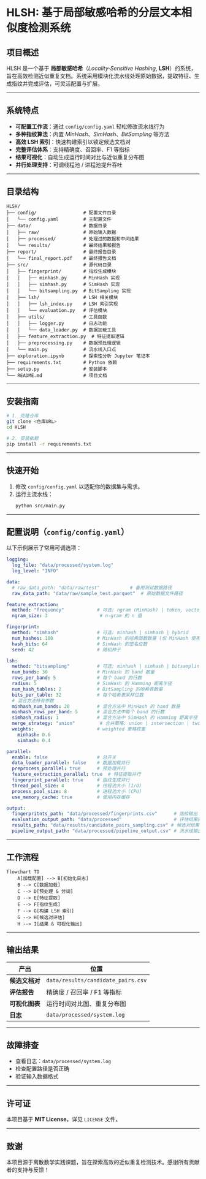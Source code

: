
# HLSH: 基于局部敏感哈希的分层文本相似度检测系统

## 项目概述
HLSH 是一个基于 **局部敏感哈希**（*Locality‑Sensitive Hashing*, **LSH**）的系统，旨在高效检测近似重复文档。系统采用模块化流水线处理原始数据，提取特征、生成指纹并完成评估，可灵活配置与扩展。

---

## 系统特点
- **可配置工作流**：通过 `config/config.yaml` 轻松修改流水线行为
- **多种指纹算法**：内置 *MinHash*、*SimHash*、*BitSampling* 等方法
- **高效 LSH 索引**：快速构建索引以锁定候选文档对
- **完整评估体系**：支持精确度、召回率、F1 等指标
- **结果可视化**：自动生成运行时间对比与近似重复分布图
- **并行处理支持**：可调线程池 / 进程池提升吞吐

---

## 目录结构
```text
HLSH/
├── config/                 # 配置文件目录
│   └── config.yaml         # 主配置文件
├── data/                   # 数据目录
│   ├── raw/                # 原始输入数据
│   ├── processed/          # 处理过的数据和中间结果
│   └── results/            # 最终结果和报告
├── report/                 # 最终报告目录
│   └── final_report.pdf    # 最终报告文档
├── src/                    # 源代码目录
│   ├── fingerprint/        # 指纹生成模块
│   │   ├── minhash.py      # MinHash 实现
│   │   ├── simhash.py      # SimHash 实现
│   │   └── bitsampling.py  # BitSampling 实现
│   ├── lsh/                # LSH 相关模块
│   │   ├── lsh_index.py    # LSH 索引实现
│   │   └── evaluation.py   # 评估模块
│   ├── utils/              # 工具函数
│   │   ├── logger.py       # 日志功能
│   │   └── data_loader.py  # 数据加载工具
│   ├── feature_extraction.py  # 特征提取逻辑
│   ├── preprocessing.py    # 数据预处理逻辑
│   └── main.py             # 流水线入口点
├── exploration.ipynb       # 探索性分析 Jupyter 笔记本
├── requirements.txt        # Python 依赖
├── setup.py                # 安装脚本
└── README.md               # 项目文档
```

---

## 安装指南
```bash
# 1. 克隆仓库
git clone <仓库URL>
cd HLSH

# 2. 安装依赖
pip install -r requirements.txt
```

---

## 快速开始
1. 修改 `config/config.yaml` 以适配你的数据集与需求。
2. 运行主流水线：
   ```bash
   python src/main.py
   ```

---

## 配置说明（`config/config.yaml`）
以下示例展示了常用可调选项：
```yaml
logging:
  log_file: "data/processed/system.log"
  log_level: "INFO"

data:
  # raw_data_path: "data/raw/test"           # 备用测试数据路径
  raw_data_path: "data/raw/sample_test.parquet"  # 原始数据文件路径

feature_extraction:
  method: "frequency"            # 可选: ngram (MinHash) | token, vectorize, frequency (SimHash)
  ngram_size: 3                   # n‑gram 的 n 值

fingerprint:
  method: "simhash"              # 可选: minhash | simhash | hybrid
  num_hashes: 100                # MinHash 的哈希函数数量 (仅 MinHash 使用)
  hash_bits: 64                  # SimHash 的签名位数
  seed: 42                       # 随机种子

lsh:
  method: "bitsampling"          # 可选: minhash | simhash | bitsampling | hybrid
  num_bands: 30                  # MinHash 的 band 数量
  rows_per_band: 5               # 每个 band 的行数
  radius: 5                      # SimHash 的 Hamming 距离半径
  num_hash_tables: 2             # BitSampling 的哈希表数量
  bits_per_table: 32             # 每个哈希表采样位数
  # 混合方法特有参数
  minhash_num_bands: 20          # 混合方法中 MinHash 的 band 数量
  minhash_rows_per_band: 5       # 混合方法中每个 band 的行数
  simhash_radius: 1              # 混合方法中 SimHash 的 Hamming 距离半径
  merge_strategy: "union"         # 合并策略: union | intersection | two-stage | weighted
  weights:                       # weighted 策略权重
    minhash: 0.6
    simhash: 0.4

parallel:
  enable: false                  # 总开关
  data_loader_parallel: false    # 数据加载并行
  preprocess_parallel: true      # 预处理并行
  feature_extraction_parallel: true  # 特征提取并行
  fingerprint_parallel: true     # 指纹生成并行
  thread_pool_size: 4            # 线程池大小 (I/O)
  process_pool_size: 8           # 进程池大小 (CPU)
  use_memory_cache: true         # 使用内存缓存

output:
  fingerpritnts_path: "data/processed/fingerprints.csv"      # 指纹输出
  evaluation_output_path: "data/processed"                   # 评估结果图保存路径
  results_path: "data/results/candidate_pairs_sampling.csv" # 候选对结果
  pipeline_output_path: "data/processed/pipeline_output.csv" # 流水线输出
```

---

## 工作流程
```mermaid
flowchart TD
    A[加载配置] --> B[初始化日志]
    B --> C[数据加载]
    C --> D[预处理 & 分词]
    D --> E[特征提取]
    E --> F[指纹生成]
    F --> G[构建 LSH 索引]
    G --> H[候选对评估]
    H --> I[结果 & 可视化输出]
```

---

## 输出结果
| 产出 | 位置 |
| ---- | ----- |
| **候选文档对** | `data/results/candidate_pairs.csv` |
| **评估报告**   | 精确度 / 召回率 / F1 等指标 |
| **可视化图表** | 运行时间对比图、重复分布图 |
| **日志**       | `data/processed/system.log` |

---

## 故障排查
- 查看日志：`data/processed/system.log`
- 检查配置路径是否正确
- 验证输入数据格式

---

## 许可证
本项目基于 **MIT License**，详见 `LICENSE` 文件。

---

## 致谢
本项目源于离散数学实践课题，旨在探索高效的近似重复检测技术。感谢所有贡献者的支持与反馈！
